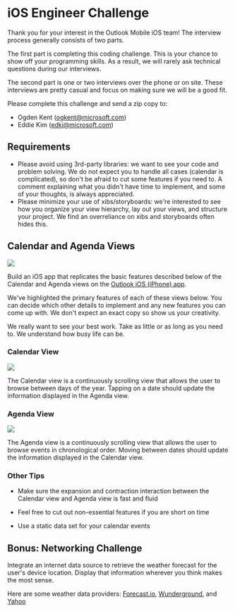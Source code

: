 # iOS Engineer Challenge

Thank you for your interest in the Outlook Mobile iOS team! The interview process generally consists of two parts.

The first part is completing this coding challenge. This is your chance to show off your programming skills. As a result, we will rarely ask technical questions during our interviews.

The second part is one or two interviews over the phone or on site. These interviews are pretty casual and focus on making sure we will be a good fit.

Please complete this challenge and send a zip copy to:

- Ogden Kent (ogkent@microsoft.com)
- Eddie Kim (edki@microsoft.com)

## Requirements

- Please avoid using 3rd-party libraries: we want to see your code and problem solving. We do not expect you to handle all cases (calendar is complicated), so don't be afraid to cut some features if you need to. A comment explaining what you didn't have time to implement, and some of your thoughts, is always appreciated.
- Please minimize your use of xibs/storyboards: we're interested to see how you organize your view hierarchy, lay out your views, and structure your project. We find an overreliance on xibs and storyboards often hides this.

## Calendar and Agenda Views

![](ios_01.png)

Build an iOS app that replicates the basic features described below of the Calendar and Agenda views on the [Outlook iOS (iPhone) app](https://itunes.apple.com/us/app/microsoft-outlook-email-calendar/id951937596?mt=8).

We've highlighted the primary features of each of these views below. You can decide which other details to implement and any new features you can come up with. We don't expect an exact copy so show us your creativity.

We really want to see your best work. Take as little or as long as you need to. We understand how busy life can be.

### Calendar View

![](ios_02.png)

The Calendar view is a continuously scrolling view that allows the user to browse between days of the year. Tapping on a date should update the information displayed in the Agenda view.

### Agenda View

![](ios_03.png)

The Agenda view is a continuously scrolling view that allows the user to browse events in chronological order. Moving between dates should update the information displayed in the Calendar view.

### Other Tips

- Make sure the expansion and contraction interaction between the Calendar view and Agenda view is fast and fluid

- Feel free to cut out non-essential features if you are short on time

- Use a static data set for your calendar events

## Bonus: Networking Challenge

Integrate an internet data source to retrieve the weather forecast for the user's device location. Display that information wherever you think makes the most sense.

Here are some weather data providers: [Forecast.io](https://developer.forecast.io/), [Wunderground](http://www.wunderground.com/weather/api/), and [Yahoo](https://developer.yahoo.com/weather/)
